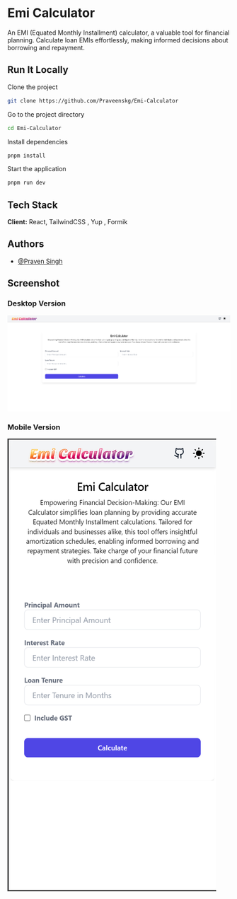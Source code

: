 
# Emi Calculator

An EMI (Equated Monthly Installment) calculator, a valuable tool for financial planning. Calculate loan EMIs effortlessly, making informed decisions about borrowing and repayment.

## Run It Locally

Clone the project

```bash
git clone https://github.com/Praveenskg/Emi-Calculator
```

Go to the project directory

```bash
cd Emi-Calculator
```

Install dependencies

```bash
pnpm install
```

Start the application

```bash
pnpm run dev
```

## Tech Stack

**Client:** React, TailwindCSS , Yup , Formik

## Authors

- [@Praven Singh](https://www.github.com/Praveenskg)


## Screenshot
 ### Desktop Version 
[![](https://github.com/Praveenskg/Emi-Calculator/blob/main/public/EmiPc.png?raw=true)](https://emicalculator-praveen.vercel.app/)

 ### Mobile Version 
[![](https://github.com/Praveenskg/Emi-Calculator/blob/main/public/EmiMob.png?raw=true)](https://emicalculator-praveen.vercel.app/)

